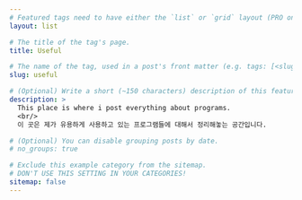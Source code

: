 ```yaml
---
# Featured tags need to have either the `list` or `grid` layout (PRO only).
layout: list

# The title of the tag's page.
title: Useful

# The name of the tag, used in a post's front matter (e.g. tags: [<slug>]).
slug: useful

# (Optional) Write a short (~150 characters) description of this featured tag.
description: >
  This place is where i post everything about programs.
  <br/>
  이 곳은 제가 유용하게 사용하고 있는 프로그램들에 대해서 정리해놓는 공간입니다.

# (Optional) You can disable grouping posts by date.
# no_groups: true

# Exclude this example category from the sitemap.
# DON'T USE THIS SETTING IN YOUR CATEGORIES!
sitemap: false
---
```

